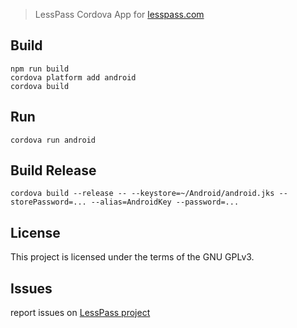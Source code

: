 > LessPass Cordova App for [lesspass.com](https://lesspass.com)

## Build

    npm run build
    cordova platform add android
    cordova build
    
## Run
    
    cordova run android
    
## Build Release

    cordova build --release -- --keystore=~/Android/android.jks --storePassword=... --alias=AndroidKey --password=...
    
## License

This project is licensed under the terms of the GNU GPLv3.


## Issues

report issues on [LessPass project](https://github.com/lesspass/lesspass/issues)
